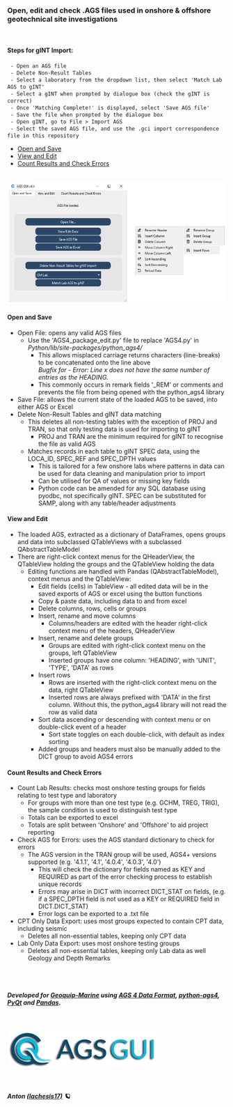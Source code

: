 ### **Open, edit and check .AGS files used in onshore & offshore geotechnical site investigations**
<br>

#### Steps for gINT Import:
     - Open an AGS file
     - Delete Non-Result Tables
     - Select a laboratory from the dropdown list, then select 'Match Lab AGS to gINT'
     - Select a gINT when prompted by dialogue box (check the gINT is correct)
     - Once 'Matching Complete!' is displayed, select 'Save AGS file'
     - Save the file when prompted by the dialogue box
     - Open gINT, go to File > Import AGS
     - Select the saved AGS file, and use the .gci import correspondence file in this repository

- [Open and Save](#open-and-save)
- [View and Edit](#view-and-edit)
- [Count Results and Check Errors](#count-results-and-check-errors)
<br>

<img src="common/images/AGS-GUI-readme.png" data-canonical-src="common/images/AGS-GUI-readme.png"/>

#### Open and Save
  - Open File: opens any valid AGS files
    - Use the 'AGS4_package_edit.py' file to replace 'AGS4.py' in <i>Python/lib/site-packages/python_ags4/</i>
        - This allows misplaced carriage returns characters (line-breaks) to be concatenated onto the line above<br>
        <i>Bugfix for - Error: Line x does not have the same number of entries as the HEADING.</i>
        - This commonly occurs in remark fields '_REM' or comments and prevents the file from being opened with the python_ags4 library
  - Save File: allows the current state of the loaded AGS to be saved, into either AGS or Excel
  - Delete Non-Result Tables and gINT data matching
    - This deletes all non-testing tables with the exception of PROJ and TRAN, so that only testing data is used for importing to gINT
      - PROJ and TRAN are the minimum required for gINT to recognise the file as valid AGS
    - Matches records in each table to gINT SPEC data, using the LOCA_ID, SPEC_REF and SPEC_DPTH values
      - This is tailored for a few onshore labs where patterns in data can be used for data cleaning and manipulation prior to import
      - Can be utilised for QA of values or missing key fields
      - Python code can be amended for any SQL database using pyodbc, not specifically gINT. SPEC can be substituted for SAMP, along with any table/header adjustments


#### View and Edit
  - The loaded AGS, extracted as a dictionary of DataFrames, opens groups and data into subclassed QTableViews with a subclassed QAbstractTableModel
  - There are right-click context menus for the QHeaderView, the QTableView holding the groups and the QTableView holding the data
    - Editing functions are handled with Pandas (QAbstractTableModel), context menus and the QTableView:
      - Edit fields (cells) in TableView - all edited data will be in the saved exports of AGS or excel using the button functions
      - Copy & paste data, including data to and from excel
      - Delete columns, rows, cells or groups
      - Insert, rename and move columns
        - Columns/headers are edited with the header right-click context menu of the headers, QHeaderView
      - Insert, rename and delete groups
        - Groups are edited with right-click context menu on the groups, left QTableView
        - Inserted groups have one column: 'HEADING', with 'UNIT', 'TYPE', 'DATA' as rows
      - Insert rows
        - Rows are inserted with the right-click context menu on the data, right QTableView
        - Inserted rows are always prefixed with 'DATA' in the first column. Without this, the python_ags4 library will not read the row as valid data
      - Sort data ascending or descending with context menu or on double-click event of a header
        - Sort state toggles on each double-click, with default as index sorting
      - Added groups and headers must also be manually added to the DICT group to avoid AGS4 errors


#### Count Results and Check Errors
  - Count Lab Results: checks most onshore testing groups for fields relating to test type and laboratory
    - For groups with more than one test type (e.g. GCHM, TREG, TRIG), the sample condition is used to distinguish test type
    - Totals can be exported to excel
    - Totals are split between 'Onshore' and 'Offshore' to aid project reporting
  - Check AGS for Errors: uses the AGS standard dictionary to check for errors
    - The AGS version in the TRAN group will be used, AGS4+ versions supported (e.g. '4.1.1', '4.1', '4.0.4', '4.0.3', '4.0')
      - This will check the dictionary for fields named as KEY and REQUIRED as part of the error checking process to establish unique records
      - Errors may arise in DICT with incorrect DICT_STAT on fields, (e.g. if a SPEC_DPTH field is not used as a KEY or REQUIRED field in DICT.DICT_STAT)
      - Error logs can be exported to a .txt file
  - CPT Only Data Export: uses most groups expected to contain CPT data, including seismic
      - Deletes all non-essential tables, keeping only CPT data
  - Lab Only Data Export: uses most onshore testing groups
      - Deletes all non-essential tables, keeping only Lab data as well Geology and Depth Remarks

<br><br>


##### Developed for [Geoquip-Marine](https://www.geoquip-marine.com/) using [AGS 4 Data Format](https://www.ags.org.uk/data-format/), [python-ags4](https://pypi.org/project/python-ags4/), [PyQt](https://doc.qt.io/qtforpython-5/) and [Pandas](https://pandas.pydata.org/).
<br>

   <a href="https://www.geoquip-marine.com/"><img src="common/images/GQ_AGS2.PNG" data-canonical-src="common/images/geobig.png"/></a>
   
<br>

##### Anton [(lachesis17)](https://github.com/lachesis17) 🪐
